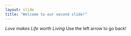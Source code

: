 ```yaml
---
layout: slide
title: "Welcome to our second slide!"
---
```

_*Love* makes *Life* worth *Living*_
Use the left arrow to go back!
